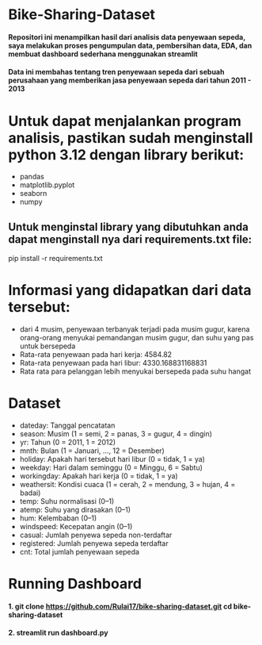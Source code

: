 # Bike-Sharing-Dataset
#### Repositori ini menampilkan hasil dari analisis data penyewaan sepeda, saya melakukan proses pengumpulan data, pembersihan data, EDA, dan membuat dashboard sederhana menggunakan streamlit 

#### Data ini membahas tentang tren penyewaan sepeda dari sebuah perusahaan yang memberikan jasa penyewaan sepeda dari tahun 2011 - 2013

# Untuk dapat menjalankan program analisis, pastikan sudah menginstall python 3.12 dengan library berikut:
- pandas
- matplotlib.pyplot
- seaborn
- numpy
## Untuk menginstal library yang dibutuhkan anda dapat menginstall nya dari requirements.txt file:
pip install -r requirements.txt


# Informasi yang didapatkan dari data tersebut:
- dari 4 musim, penyewaan terbanyak terjadi pada musim gugur, karena orang-orang menyukai pemandangan musim gugur, dan suhu yang pas untuk bersepeda
- Rata-rata penyewaan pada hari kerja: 4584.82
- Rata-rata penyewaan pada hari libur: 4330.168831168831
- Rata rata para pelanggan lebih menyukai bersepeda pada suhu hangat

# Dataset
- dateday: Tanggal pencatatan
- season: Musim (1 = semi, 2 = panas, 3 = gugur, 4 = dingin)
- yr: Tahun (0 = 2011, 1 = 2012)
- mnth: Bulan (1 = Januari, ..., 12 = Desember)
- holiday: Apakah hari tersebut hari libur (0 = tidak, 1 = ya)
- weekday: Hari dalam seminggu (0 = Minggu, 6 = Sabtu)
- workingday: Apakah hari kerja (0 = tidak, 1 = ya)
- weathersit: Kondisi cuaca (1 = cerah, 2 = mendung, 3 = hujan, 4 = badai)
- temp: Suhu normalisasi (0–1)
- atemp: Suhu yang dirasakan (0–1)
- hum: Kelembaban (0–1)
- windspeed: Kecepatan angin (0–1)
- casual: Jumlah penyewa sepeda non-terdaftar
- registered: Jumlah penyewa sepeda terdaftar
- cnt: Total jumlah penyewaan sepeda

# Running Dashboard
#### 1. git clone https://github.com/Rulai17/bike-sharing-dataset.git cd bike-sharing-dataset
#### 2. streamlit run dashboard.py
